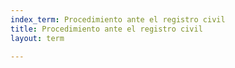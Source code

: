 ```yaml
---
index_term: Procedimiento ante el registro civil
title: Procedimiento ante el registro civil
layout: term

---
```


